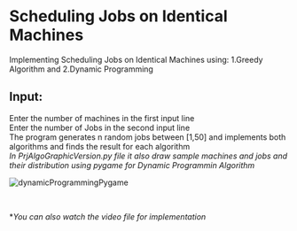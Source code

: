 # Scheduling Jobs on Identical Machines
Implementing Scheduling Jobs on Identical Machines using: 1.Greedy Algorithm and 2.Dynamic Programming

## Input:

Enter the number of machines in the first input line  
Enter the number of Jobs in the second input line  
The program generates n random jobs between [1,50] and implements both algorithms and finds the result for each algorithm
<br />
*In PrjAlgoGraphicVersion.py file it also draw sample machines and jobs and their distribution using pygame for Dynamic Programmin Algorithm*
 
 
![dynamicProgrammingPygame](https://user-images.githubusercontent.com/45942833/122632558-b6a21e00-d0e8-11eb-90fe-4efa357b8908.jpg)
 
 
 
 
<br />

**You can also watch the video file for implementation*
